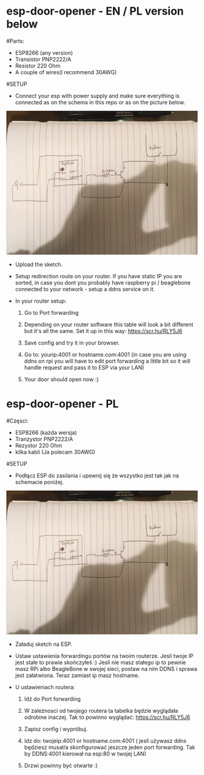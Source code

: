 # esp-door-opener - EN / PL version below


#Parts:
  - ESP8266 (any version) 
  - Transistor PNP2222/A
  - Resistor 220 Ohm
  - A couple of wires(I recommend 30AWG)
  
#SETUP
- Connect your esp with power supply and make sure everything is connected as on the schema in this repo or as on the picture below. 


![alt tag](https://github.com/pawisoon/esp-door-opener/blob/master/IMG_2016-11-21%2023:11:14.jpg)



- Upload the sketch.

- Setup redirection route on your router. If you have static IP you are sorted, in case you dont you probably have raspberry pi / beaglebone connected to your network - setup a ddns service on it. 


- In your router setup: 

  1. Go to Port forwarding 

  2. Depending on your router software this table will look a bit different but it's all the same. 
Set it up in this way: 
https://scr.hu/RLY5J6

  3. Save config and try it in your browser. 
  4. Go to: yourip:4001 or hostname.com:4001 (in case you are using ddns on rpi you will have to edit port forwarding a little bit so it will handle request and pass it to ESP via your LAN)

  5. Your door should open now :) 


# esp-door-opener - PL

#Częsci:
  - ESP8266 (każda wersja) 
  - Tranzystor PNP2222/A
  - Rezystor 220 Ohm
  - kilka kabli (Ja polecam 30AWG)
  
#SETUP
- Podłącz ESP do zasilania i upewnij się że wszystko jest tak jak na schemacie poniżej. 


![alt tag](https://github.com/pawisoon/esp-door-opener/blob/master/IMG_2016-11-21%2023:11:14.jpg)


- Załaduj sketch na ESP.

- Ustaw ustawienia forwardingu portów na twoim routerze. Jesli twoje IP jest stałe to prawie skończyłeś :) Jesli nie masz stałego ip to pewnie masz RPi albo BeagleBone w swojej sieci, postaw na nim DDNS i sprawa jest załatwiona. Teraz zamiast ip masz hostname.

- U ustawieniach routera: 

  1. Idź do Port forwarding 

  2. W zależnosci od twojego routera ta tabelka będzie wyglądała odrobine inaczej.
  Tak to powinno wyglądać:
https://scr.hu/RLY5J6

  3. Zapisz config i wypróbuj. 
  4. Idz do: twojeip:4001 or hostname.com:4001 ( jesli używasz ddns będziesz musał/a skonfigurować jeszcze jeden port forwarding. Tak by DDNS:4001 kierował na esp:80 w twojej LAN)

  5. Drzwi powinny być otwarte :) 


